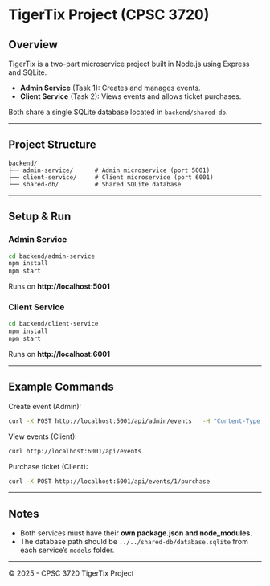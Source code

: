 # TigerTix Project (CPSC 3720)

## Overview
TigerTix is a two-part microservice project built in Node.js using Express and SQLite.

- **Admin Service** (Task 1): Creates and manages events.
- **Client Service** (Task 2): Views events and allows ticket purchases.

Both share a single SQLite database located in `backend/shared-db`.

---

## Project Structure
```
backend/
├── admin-service/      # Admin microservice (port 5001)
├── client-service/     # Client microservice (port 6001)
└── shared-db/          # Shared SQLite database
```

---

## Setup & Run

### Admin Service
```bash
cd backend/admin-service
npm install
npm start
```
Runs on **http://localhost:5001**

### Client Service
```bash
cd backend/client-service
npm install
npm start
```
Runs on **http://localhost:6001**

---

## Example Commands

Create event (Admin):
```bash
curl -X POST http://localhost:5001/api/admin/events   -H "Content-Type: application/json"   -d '{"name":"Clemson Game","date":"2025-10-25","tickets":5}'
```

View events (Client):
```bash
curl http://localhost:6001/api/events
```

Purchase ticket (Client):
```bash
curl -X POST http://localhost:6001/api/events/1/purchase
```

---

## Notes
- Both services must have their **own package.json and node_modules**.
- The database path should be `../../shared-db/database.sqlite` from each service’s `models` folder.

---

© 2025 - CPSC 3720 TigerTix Project